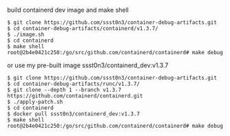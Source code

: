 build containerd dev image and make shell

```
$ git clone https://github.com/ssst0n3/container-debug-artifacts.git
$ cd container-debug-artifacts/containerd/v1.3.7/
$ ./image.sh
$ cd containerd
$ make shell
root@2b4e0421c250:/go/src/github.com/containerd/containerd# make debug
```

or use my pre-built image ssst0n3/containerd_dev:v1.3.7

```
$ git clone https://github.com/ssst0n3/container-debug-artifacts.git
$ cd container-debug-artifacts/runc/v1.3.7/
$ git clone --depth 1 --branch v1.3.7 https://github.com/containerd/containerd.git
$ ./apply-patch.sh
$ cd containerd
$ docker pull ssst0n3/containerd_dev:v1.3.7
$ make shell
root@2b4e0421c250:/go/src/github.com/containerd/containerd# make debug
```

